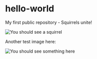 # hello-world
My first public repository - Squirrels unite!

![You should see a squirrel](https://upload.wikimedia.org/wikipedia/commons/6/68/Goldmantelziesel.jpg)

Another test image here:

![You should see something here](https://github.com/RollingSquirrel/gitexample/blob/master/negativeCycleUpload.png)
